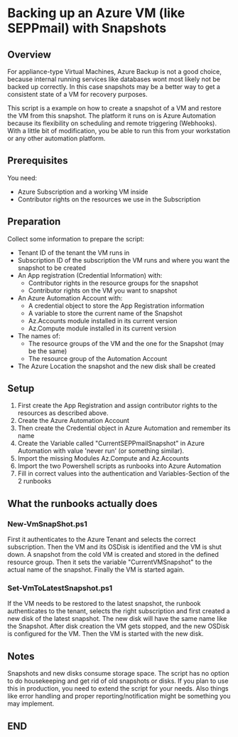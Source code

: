 # Backing up an Azure VM (like SEPPmail) with Snapshots

## Overview

For appliance-type Virtual Machines, Azure Backup is not a good choice, because internal running services like databases wont most likely not be backed up correctly. In this case snapshots may be a better way to get a consistent state of a VM for recovery purposes.

This script is a example on how to create a snapshot of a VM and restore the VM from this snapshot. The platform it runs on is Azure Automation because its flexibility on scheduling and remote triggering (Webhooks). With a little bit of modification, you be able to run this from your workstation or any other automation platform.

## Prerequisites

You need:

* Azure Subscription and a working VM inside
* Contributor rights on the resources we use in the Subscription

## Preparation

Collect some information to prepare the script:

* Tenant ID of the tenant the VM runs in
* Subscription ID of the subscription the VM runs and where you want the snapshot to be created
* An App registration (Credential Information) with:
  * Contributor rights in the resource groups for the snapshot
  * Contributor rights on the VM you want to snapshot
* An Azure Automation Account with:
  * A credential object to store the App Registration information
  * A variable to store the current name of the Snapshot
  * Az.Accounts module installed in its current version
  * Az.Compute module installed in its current version
* The names of:
  * The resource groups of the VM and the one for the Snapshot (may be the same)
  * The resource group of the Automation Account
* The Azure Location the snapshot and the new disk shall be created

## Setup

1. First create the App Registration and assign contributor rights to the resources as described above.
2. Create the Azure Automation Account
3. Then create the Credential object in Azure Automation and remember its name
4. Create the Variable called "CurrentSEPPmailSnapshot" in Azure Automation with value 'never run' (or something similar).
5. Import the missing Modules Az.Compute and Az.Accounts
6. Import the two Powershell scripts as runbooks into Azure Automation
7. Fill in correct values into the authentication and Variables-Section of the 2 runbooks

## What the runbooks actually does

### New-VmSnapShot.ps1

First it authenticates to the Azure Tenant and selects the correct subscription.
Then the VM and its OSDisk is identified and the VM is shut down. A snapshot from the cold VM is created and stored in the defined resource group. Then it sets the variable "CurrentVMSnapshot" to the actual name of the snapshot. Finally the VM is started again.

### Set-VmToLatestSnapshot.ps1

If the VM needs to be restored to the latest snapshot, the runbook authenticates to the tenant, selects the right subscription and first created a new disk of the latest snapshot. The new disk will have the same name like the Snapshot. After disk creation the VM gets stopped, and the new OSDisk is configured for the VM. Then the VM is started with the new disk.

## Notes

Snapshots and new disks consume storage space. The script has no option to do housekeeping and get rid of old snapshots or disks. If you plan to use this in production, you need to extend the script for your needs. Also things like error handling and proper reporting/notification might be something you may implement.

## END
